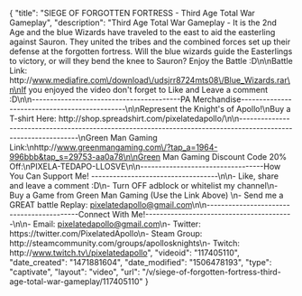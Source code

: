 {
    "title": "SIEGE OF FORGOTTEN FORTRESS - Third Age Total War Gameplay",
    "description": "Third Age Total War Gameplay - It is the 2nd Age and the blue Wizards have traveled to the east to aid the easterling against Sauron.  They united the tribes and the combined forces set up their defense at the forgotten fortress.  Will the blue wizards guide the Easterlings to victory, or will they bend the knee to Sauron?  Enjoy the Battle :D\n\nBattle Link: http:\/\/www.mediafire.com\/download\/udsjrr8724mts08\/Blue_Wizards.rar\n\nIf you enjoyed the video don't forget to Like and Leave a comment :D\n\n-----------------------------------------PA Merchandise----------------------------------------------\n\nRepresent the Knight's of Apollo!\nBuy a T-shirt Here: http:\/\/shop.spreadshirt.com\/pixelatedapollo\/\n\n---------------------------------------------------------------------------------------------------------------\nGreen Man Gaming Link:\nhttp:\/\/www.greenmangaming.com\/?tap_a=1964-996bbb&tap_s=29753-aa0a78\n\nGreen Man Gaming Discount Code 20% Off:\nPIXELA-TEDAPO-LLOSVE\n\n----------------------------------How You Can Support Me! -----------------------------------\n\n- Like, share and leave a comment :D\n- Turn OFF adblock or whitelist my channel\n- Buy a Game from Green Man Gaming (Use the Link Above) \n- Send me a GREAT battle Replay: pixelatedapollo@gmail.com\n\n------------------------------------------Connect With Me!-----------------------------------------\n\n- Email: pixelatedapollo@gmail.com\n- Twitter: https:\/\/twitter.com\/PixelatedApollo\n- Steam Group:  http:\/\/steamcommunity.com\/groups\/apollosknights\n- Twitch: http:\/\/www.twitch.tv\/pixelatedapollo",
    "videoid": "117405110",
    "date_created": "1471881604",
    "date_modified": "1506478193",
    "type": "captivate",
    "layout": "video",
    "url": "\/v\/siege-of-forgotten-fortress-third-age-total-war-gameplay\/117405110"
}